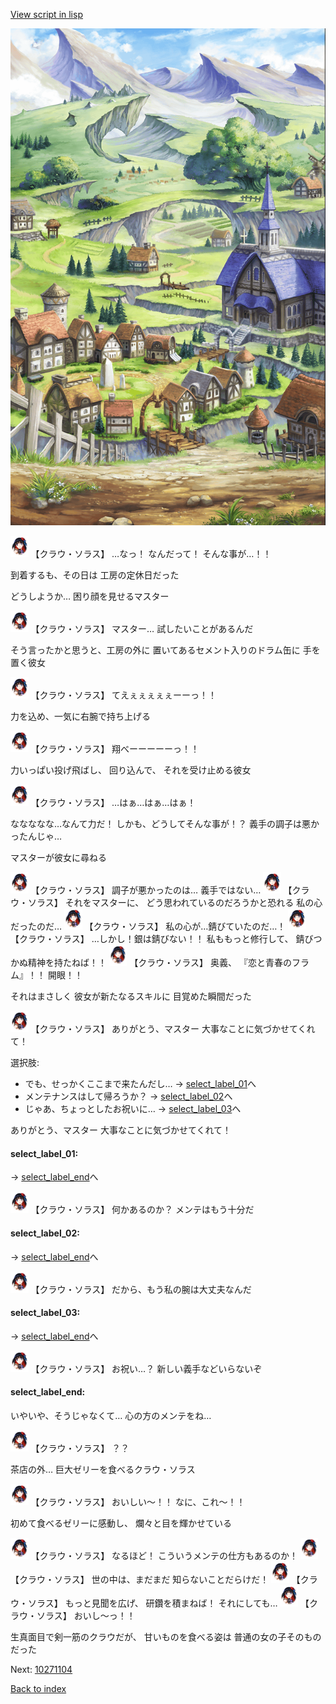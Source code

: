 [View script in lisp](../scripts/10271103.txt)

![004_outland.png](../images/backgrounds/004_outland.png)

<img src="../images/units/102711.png" alt="102711.png" height="34"/>
【クラウ・ソラス】
…なっ！
なんだって！
そんな事が…！！

到着するも、その日は
工房の定休日だった

どうしようか…
困り顔を見せるマスター

<img src="../images/units/102711.png" alt="102711.png" height="34"/>
【クラウ・ソラス】
マスター…
試したいことがあるんだ

そう言ったかと思うと、工房の外に
置いてあるセメント入りのドラム缶に
手を置く彼女

<img src="../images/units/102711.png" alt="102711.png" height="34"/>
【クラウ・ソラス】
てえぇぇぇぇぇーーっ！！

力を込め、一気に右腕で持ち上げる

<img src="../images/units/102711.png" alt="102711.png" height="34"/>
【クラウ・ソラス】
翔べーーーーーっ！！

力いっぱい投げ飛ばし、
回り込んで、
それを受け止める彼女

<img src="../images/units/102711.png" alt="102711.png" height="34"/>
【クラウ・ソラス】
…はぁ…はぁ…はぁ！

ななななな…なんて力だ！
しかも、どうしてそんな事が！？
義手の調子は悪かったんじゃ…

マスターが彼女に尋ねる

<img src="../images/units/102711.png" alt="102711.png" height="34"/>
【クラウ・ソラス】
調子が悪かったのは…
義手ではない…

<img src="../images/units/102711.png" alt="102711.png" height="34"/>
【クラウ・ソラス】
それをマスターに、
どう思われているのだろうかと恐れる
私の心だったのだ…

<img src="../images/units/102711.png" alt="102711.png" height="34"/>
【クラウ・ソラス】
私の心が…錆びていたのだ…！

<img src="../images/units/102711.png" alt="102711.png" height="34"/>
【クラウ・ソラス】
…しかし！銀は錆びない！！
私ももっと修行して、
錆びつかぬ精神を持たねば！！

<img src="../images/units/102711.png" alt="102711.png" height="34"/>
【クラウ・ソラス】
奥義、
『恋と青春のフラム』！！
開眼！！

それはまさしく
彼女が新たなるスキルに
目覚めた瞬間だった

<img src="../images/units/102711.png" alt="102711.png" height="34"/>
【クラウ・ソラス】
ありがとう、マスター
大事なことに気づかせてくれて！

選択肢:
- でも、せっかくここまで来たんだし… → [select_label_01](#select_label_01)へ
- メンテナンスはして帰ろうか？ → [select_label_02](#select_label_02)へ
- じゃあ、ちょっとしたお祝いに… → [select_label_03](#select_label_03)へ

ありがとう、マスター
大事なことに気づかせてくれて！

#### select_label_01:
 → [select_label_end](#select_label_end)へ

<img src="../images/units/102711.png" alt="102711.png" height="34"/>
【クラウ・ソラス】
何かあるのか？
メンテはもう十分だ

#### select_label_02:
 → [select_label_end](#select_label_end)へ

<img src="../images/units/102711.png" alt="102711.png" height="34"/>
【クラウ・ソラス】
だから、もう私の腕は大丈夫なんだ

#### select_label_03:
 → [select_label_end](#select_label_end)へ

<img src="../images/units/102711.png" alt="102711.png" height="34"/>
【クラウ・ソラス】
お祝い…？
新しい義手などいらないぞ

#### select_label_end:

いやいや、そうじゃなくて…
心の方のメンテをね…

<img src="../images/units/102711.png" alt="102711.png" height="34"/>
【クラウ・ソラス】
？？

茶店の外…
巨大ゼリーを食べるクラウ・ソラス

<img src="../images/units/102711.png" alt="102711.png" height="34"/>
【クラウ・ソラス】
おいしい～！！
なに、これ～！！

初めて食べるゼリーに感動し、
爛々と目を輝かせている

<img src="../images/units/102711.png" alt="102711.png" height="34"/>
【クラウ・ソラス】
なるほど！
こういうメンテの仕方もあるのか！

<img src="../images/units/102711.png" alt="102711.png" height="34"/>
【クラウ・ソラス】
世の中は、まだまだ
知らないことだらけだ！

<img src="../images/units/102711.png" alt="102711.png" height="34"/>
【クラウ・ソラス】
もっと見聞を広げ、
研鑽を積まねば！
それにしても…

<img src="../images/units/102711.png" alt="102711.png" height="34"/>
【クラウ・ソラス】
おいし～っ！！

生真面目で剣一筋のクラウだが、
甘いものを食べる姿は
普通の女の子そのものだった


Next: [10271104](10271104.md)

[Back to index](index.md)
